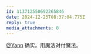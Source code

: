 ```yaml
---
id: 113712550692265846
date: 2024-12-25T08:37:04.775Z
reply: true
media_attachments: 0
---
```


[@Yann](https://y32h.de/@Yann) 确实。用魔法对付魔法。

